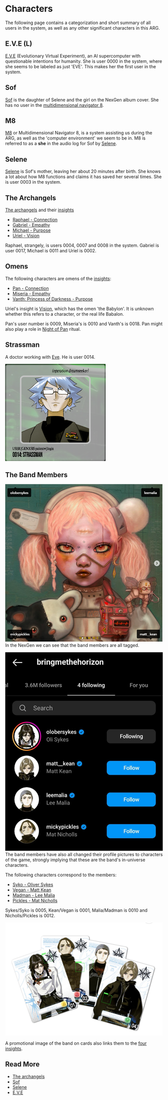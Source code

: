 # Characters

The following page contains a categorization and short summary of all users in the system, as well as any other 
significant characters in this ARG.

## E.V.E (L)

[E.V.E](eve.md) (Evolutionary Virtual Experiment), an AI supercomputer with questionable 
intentions for humanity. She is user 0000 in the system, where she seems to be labeled 
as just 'EVE'. This makes her the first user in the system.

## Sof

[Sof](sof.md) is the daughter of Selene and the girl on the NexGen album cover. She has no user in the 
[multidimensional navigator 8](./M8).

## M8

[M8](./m8) or Multidimensional Navigator 8, is a system assisting us during the ARG, as well as 
the 'computer environment' we seem to be in. M8 is referred to as a **she** in the audio log 
for Sof by [Selene](selene.md).

## Selene

[Selene](selene.md) is Sof's mother, leaving her about 20 minutes after birth. She 
knows a lot about how M8 functions and claims it has saved her several times. She is user 0003 
in the system.

## The Archangels

[The archangels](archangels.md) and their [insights](./insights)

- [Raphael - Connection](raphael.md)
- [Gabriel - Empathy](gabriel.md)
- [Michael - Purpose](michael.md)
- [Uriel - Vision](uriel.md)

Raphael, strangely, is users 0004, 0007 and 0008 in the system. 
Gabriel is user 0017, Michael is 0011 and Uriel is 0002.

## Omens

The following characters are omens of the [insights](./insights):

- [Pan - Connection](pan.md)
- [Miseria - Empathy](miseria.md)
- [Vanth: Princess of Darkness - Purpose](vanth.md)

Uriel's insight is [Vision](../lore/insight4-vision.md), which has the omen 'the Babylon'. 
It is unknown whether this refers to a character, or the real life Babalon.

Pan's user number is 0009, Miseria's is 0010 and Vanth's is 0018. Pan might also 
play a role in [Night of Pan](../lore/night-of-pan.md) ritual.

## Strassman

A doctor working with [Eve](eve.md). He is user 0014.

![img.png](Resources/strassman/strassman.png)

## The Band Members

![Band member tags on NexGen post](Resources/socials/band_member_tags.png)
In the NexGen we can see that the band members are all tagged.

![Band member profile pictures.png](Resources/socials/band_member_profiles.png)
The band members have also all changed their profile pictures to characters 
of the game, strongly implying that these are the band's in-universe characters.

The following characters correspond to the members:
- [Syko - Oliver Sykes](syko.md)
- [Vegan - Matt Kean](vegan.md)
- [Madman - Lee Malia](madman.md)
- [Pickles - Mat Nicholls](pickles.md)

Sykes/Syko is 0005, Kean/Vegan is 0001, Malia/Madman is 0010 and Nicholls/Pickles is 0012.

![Band cards](Resources/band-cards.png)

A promotional image of the band on cards also links them to the [four insights](./insights).

## Read More

- [The archangels](archangels.md)
- [Sof](sof.md)
- [Selene](selene.md)
- [E.V.E](eve.md)